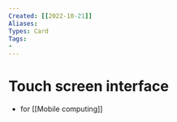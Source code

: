 ```yaml
---
Created: [[2022-10-21]]
Aliases: 
Types: Card
Tags: 
- 
---
```

# Touch screen interface
- for [[Mobile computing]]
